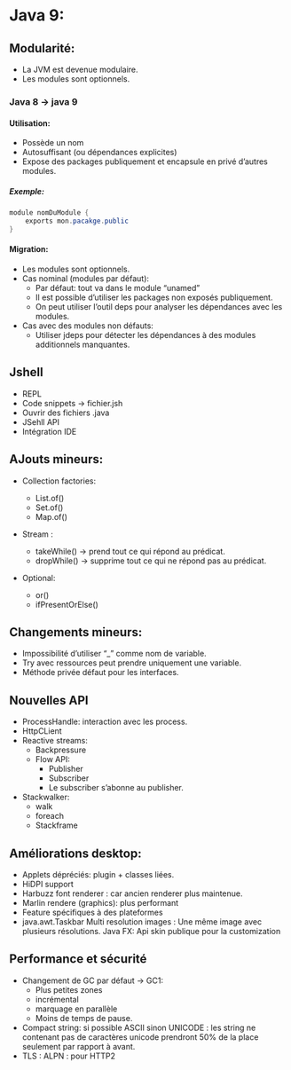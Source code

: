 # Java 9:

## Modularité:


* La JVM est devenue modulaire.
* Les modules sont optionnels.

### Java 8 -> java 9
    
#### Utilisation:
        
* Possède un nom
* Autosuffisant (ou dépendances explicites)
* Expose des packages publiquement et encapsule en privé d’autres modules.

##### Exemple:

```java
module nomDuModule {
	exports mon.pacakge.public
}
```

#### Migration:
* Les modules sont optionnels.
* Cas nominal (modules par défaut):
    * Par défaut: tout va dans le module “unamed”
    * Il est possible d’utiliser les packages non exposés publiquement.
    * On peut utiliser l’outil deps pour analyser les dépendances avec les modules.
* Cas avec des modules non défauts:
    * Utiliser jdeps pour détecter les dépendances à des modules additionnels manquantes.

## Jshell

* REPL
* Code snippets -> fichier.jsh
* Ouvrir des fichiers .java
* JSehll API 
* Intégration IDE

## AJouts mineurs:


* Collection factories:
    * List.of()
    * Set.of()
    * Map.of()
    
* Stream :
    * takeWhile() -> prend tout ce qui répond au prédicat.
    * dropWhile() -> supprime tout ce qui ne répond pas au prédicat.
* Optional:
    * or()
    * ifPresentOrElse()

## Changements mineurs:

* Impossibilité d’utiliser “_” comme nom de variable.
* Try avec ressources peut prendre uniquement une variable.
* Méthode privée défaut pour les interfaces.

## Nouvelles API

* ProcessHandle: interaction avec les process.
* HttpCLient
* Reactive streams: 
    * Backpressure
    * Flow API:
        * Publisher 
        * Subscriber
        * Le subscriber s’abonne au publisher.
* Stackwalker:
    * walk
    * foreach
    * Stackframe

## Améliorations desktop:

* Applets dépréciés: plugin + classes liées.
* HiDPI support
* Harbuzz font renderer : car ancien renderer plus maintenue. 
* Marlin rendere (graphics): plus performant
* Feature spécifiques à des plateformes
* java.awt.Taskbar
Multi resolution images : Une même image avec plusieurs résolutions.
Java FX: Api skin publique pour la customization 

## Performance et sécurité

* Changement de GC par défaut -> GC1:
    * Plus petites zones
    * incrémental
    * marquage en parallèle 
    * Moins de temps de pause.
* Compact string: si possible ASCII sinon UNICODE : les string ne contenant pas de caractères unicode prendront 50% de la place seulement par rapport à avant.
* TLS : ALPN : pour HTTP2
